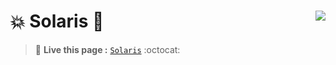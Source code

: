 # :boom: Solaris 🔰  [<img  align="right" src="https://img.shields.io/badge/%20Solaris -Live-brightgreen"/>](https://sabujhasansarker.github.io/Click-Leaders/)
>  :triangular_flag_on_post: **Live this page :**
[`Solaris`](https://sabujhasansarker.github.io/Solaris/) :octocat:
